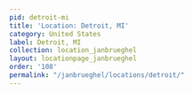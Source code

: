 ```yaml
---
pid: detroit-mi
title: 'Location: Detroit, MI'
category: United States
label: Detroit, MI
collection: location_janbrueghel
layout: locationpage_janbrueghel
order: '108'
permalink: "/janbrueghel/locations/detroit/"
---
```


